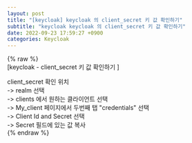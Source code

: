 ```yaml
---  
layout: post  
title: "[keycloak] keycloak 의 client_secret 키 값 확인하기"  
subtitle: "keycloak keycloak 의 client_secret 키 값 확인하기"  
date: 2022-09-23 17:59:27 +0900  
categories: Keycloak  
---  
```

{% raw %}  
[keycloak - client_secret 키 값 확인하기 ]  
  
client_secret 확인 위치  
-> realm 선택  
-> clients 에서 원하는 클라이언트 선택  
-> My_client 페이지에서 두번째 탭 "credentials" 선택  
-> Client Id and Secret 선택  
-> Secret 필드에 있는 값 복사  
{% endraw %}